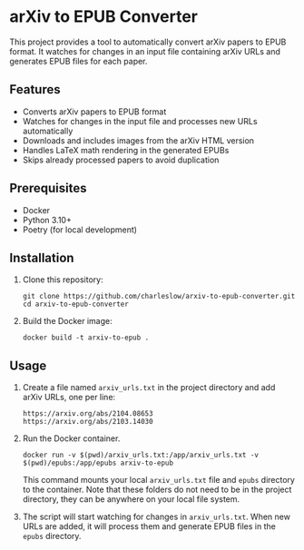 # arXiv to EPUB Converter

This project provides a tool to automatically convert arXiv papers to EPUB format. It watches for changes in an input file containing arXiv URLs and generates EPUB files for each paper.

## Features

- Converts arXiv papers to EPUB format
- Watches for changes in the input file and processes new URLs automatically
- Downloads and includes images from the arXiv HTML version
- Handles LaTeX math rendering in the generated EPUBs
- Skips already processed papers to avoid duplication

## Prerequisites

- Docker
- Python 3.10+
- Poetry (for local development)

## Installation

1. Clone this repository:
   ```
   git clone https://github.com/charleslow/arxiv-to-epub-converter.git
   cd arxiv-to-epub-converter
   ```

2. Build the Docker image:
   ```
   docker build -t arxiv-to-epub .
   ```

## Usage

1. Create a file named `arxiv_urls.txt` in the project directory and add arXiv URLs, one per line:
   ```
   https://arxiv.org/abs/2104.08653
   https://arxiv.org/abs/2103.14030
   ```

2. Run the Docker container.
   ```
   docker run -v $(pwd)/arxiv_urls.txt:/app/arxiv_urls.txt -v $(pwd)/epubs:/app/epubs arxiv-to-epub
   ```

   This command mounts your local `arxiv_urls.txt` file and `epubs` directory to the container. Note that these folders do not need to be in the project directory, they can be anywhere on your local file system.

3. The script will start watching for changes in `arxiv_urls.txt`. When new URLs are added, it will process them and generate EPUB files in the `epubs` directory.
